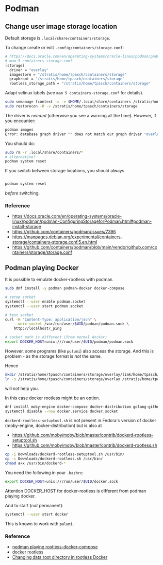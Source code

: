 # Podman

## Change user image storage location

Default storage is `.local/share/containers/storage`.

To change create or edit `.config/containers/storage.conf`:

```bash
# https://docs.oracle.com/en/operating-systems/oracle-linux/podman/podman-ConfiguringStorageforPodman.html#podman-install-storage
# man 5 containers-storage.conf
[storage]
  driver = "overlay"
  imagestore = "/stratis/home/tpasch/containers/storage"
  graphroot = "/stratis/home/tpasch/containers/storage"
  rootless_storage_path = "/stratis/home/tpasch/containers/storage"
```

Adapt selinux labels (see `man 5 containers-storage.conf` for details).

```bash
sudo semanage fcontext -a -e $HOME/.local/share/containers /stratis/home/tpasch/containers/storage
sudo restorecon -R -v /stratis/home/tpasch/containers/storage
```

The driver is _needed_ (otherwise you see a warning all the time). However, if you encounter:

```bash
podman images
Error: database graph driver "" does not match our graph driver "overlay": database configuration mismatch
```

You should do:

```bash
sudo rm -r .local/share/containers/*
# alternative?
podman system reset
```

If you switch between storage locations, you should always

```bash

podman system reset
```

_before_ switching.

### Reference

* https://docs.oracle.com/en/operating-systems/oracle-linux/podman/podman-ConfiguringStorageforPodman.html#podman-install-storage
* https://github.com/containers/podman/issues/7396
* https://manpages.debian.org/experimental/containers-storage/containers-storage.conf.5.en.html
* https://github.com/containers/podman/blob/main/vendor/github.com/containers/storage/storage.conf

## Podman playing Docker

It is possible to emulate docker-rootless with podman.

```bash
sudo dnf install -y podman podman-docker docker-compose

# setup socket
systemctl --user enable podman.socket
systemctl --user start podman.socket

# test socket
curl -H "Content-Type: application/json" \
	--unix-socket /var/run/user/$UID/podman/podman.sock \
    http://localhost/_ping

# socket path is different (from normal docker)
export DOCKER_HOST=unix:///run/user/$UID/podman/podman.sock
```

However, some programs (like `pulumi`) also access the storage. And this is problem - as the storage format is _not_ the same.

Hence 

```bash
mkdir /stratis/home/tpasch/containers/storage/overlay/link/home/tpasch/.local/share/containers/storage
ln -s /stratis/home/tpasch/containers/storage/overlay /stratis/home/tpasch/containers/storage/overlay/link/home/tpasch/.local/share/containers/storage
```

will _not_ help you.

In this case docker rootless might be an option.

```bash
dnf install moby-engine docker-compose docker-distribution golang-github-rootless-containers-rootlesskit
systemctl disable --now docker.service docker.socket
```

`dockerd-rootless-setuptool.sh` is not present in Fedora's version of docker 
(moby-engine, docker-distribution) but is also at 

* https://github.com/moby/moby/blob/master/contrib/dockerd-rootless-setuptool.sh
* https://github.com/moby/moby/blob/master/contrib/dockerd-rootless.sh

```bash
cp -i Downloads/dockerd-rootless-setuptool.sh /usr/bin/
cp -i Downloads/dockerd-rootless.sh /usr/bin/
chmod a+x /usr/bin/dockerd-*
```

You need the following in your `.bashrc`:

```bash
export DOCKER_HOST=unix:///run/user/$UID/docker.sock
```

Attention DOCKER_HOST for docker-rootless is different from podman playing docker.

And to start (_not_ permanent):

```bash
systemctl --user start docker
```

This is known to work with `pulumi`.

### Reference

* [podman playing rootless-docker-compose](https://brandonrozek.com/blog/rootless-docker-compose-podman/)
* [docker rootless](https://docs.docker.com/engine/security/rootless/)
* [Changing data root directory in rootless Docker](https://samadhiweb.com/blog/2023.02.22.rootless.docker.html)

```bash
```

```bash
```

```bash
```


